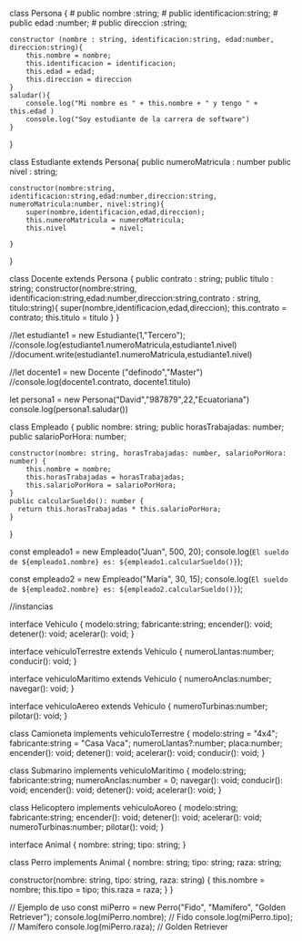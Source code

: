 class Persona {
    # public  nombre        :string;
    # public  identificacion:string;
    # public  edad          :number;
    # public  direccion     :string;

    constructor (nombre : string, identificacion:string, edad:number, direccion:string){
        this.nombre = nombre;
        this.identificacion = identificacion;
        this.edad = edad;
        this.direccion = direccion
    }
    saludar(){
        console.log("Mi nombre es " + this.nombre + " y tengo " + this.edad )
        console.log("Soy estudiante de la carrera de software")
    }
}

class Estudiante extends Persona{
    public numeroMatricula : number
    public nivel   : string;
    
    constructor(nombre:string, identificacion:string,edad:number,direccion:string, numeroMatricula:number, nivel:string){
        super(nombre,identificacion,edad,direccion);
        this.numeroMatricula = numeroMatricula;
        this.nivel           = nivel;

    }

}

class Docente extends Persona {
    public contrato : string;
    public titulo   : string;
    constructor(nombre:string, identificacion:string,edad:number,direccion:string,contrato : string, titulo:string){
        super(nombre,identificacion,edad,direccion);
        this.contrato = contrato;
        this.titulo = titulo
    }
}

//let estudiante1 = new Estudiante(1,"Tercero");
//console.log(estudiante1.numeroMatricula,estudiante1.nivel)
//document.write(estudiante1.numeroMatricula,estudiante1.nivel)

//let docente1    = new Docente ("definodo","Master")
//console.log(docente1.contrato, docente1.titulo)

let persona1 = new Persona("David","987879",22,"Ecuatoriana")
console.log(persona1.saludar())

class Empleado {
    public nombre: string;
    public horasTrabajadas: number;
    public salarioPorHora: number;

    constructor(nombre: string, horasTrabajadas: number, salarioPorHora: number) {
        this.nombre = nombre;
        this.horasTrabajadas = horasTrabajadas;
        this.salarioPorHora = salarioPorHora;
    }
    public calcularSueldo(): number {
      return this.horasTrabajadas * this.salarioPorHora;
    }
}

const empleado1 = new Empleado("Juan", 500, 20);
console.log(`El sueldo de ${empleado1.nombre} es: ${empleado1.calcularSueldo()}`);

const empleado2 = new Empleado("María", 30, 15);
console.log(`El sueldo de ${empleado2.nombre} es: ${empleado2.calcularSueldo()}`);

//instancias

interface Vehiculo {
    modelo:string;
    fabricante:string;
    encender(): void;
    detener(): void;
    acelerar(): void;
}

interface vehiculoTerrestre extends Vehiculo {
    numeroLlantas:number;
    conducir(): void;
}

interface vehiculoMaritimo extends Vehiculo {
    numeroAnclas:number;
    navegar(): void;
}

interface vehiculoAereo extends Vehiculo {
    numeroTurbinas:number;
    pilotar(): void;
}
    


class Camioneta implements vehiculoTerrestre {
    modelo:string = "4x4";
    fabricante:string = "Casa Vaca";
    numeroLlantas?:number;
    placa:number;
    encender(): void;
    detener(): void;
    acelerar(): void;
    conducir(): void;
}

class Submarino implements vehiculoMaritimo {
    modelo:string;
    fabricante:string;
    numeroAnclas:number = 0;
    navegar(): void;
    conducir(): void;
    encender(): void;
    detener(): void;
    acelerar(): void;
}

class Helicoptero implements vehiculoAoreo {
    modelo:string;
    fabricante:string;
    encender(): void;
    detener(): void;
    acelerar(): void;
    numeroTurbinas:number;
    pilotar(): void;
}

interface Animal {
  nombre: string;
  tipo: string;
}

class Perro implements Animal {
  nombre: string;
  tipo: string;
  raza: string;

  constructor(nombre: string, tipo: string, raza: string) {
    this.nombre = nombre;
    this.tipo = tipo;
    this.raza = raza;
  }
}

// Ejemplo de uso
const miPerro = new Perro("Fido", "Mamífero", "Golden Retriever");
console.log(miPerro.nombre); // Fido
console.log(miPerro.tipo); // Mamífero
console.log(miPerro.raza); // Golden Retriever

